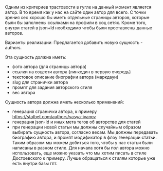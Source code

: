 Одним из критериев трастовости в гугле на данный момент является автор. В то время как у нас на сайте один автор для всего. С точки зрения сео хорошо бы иметь отдельные страницы авторов, которые были бы заполнены ссылками на профили в соц сетях. Кроме того, внутри статей в json+ld необходимо чтобы были проставлены данные авторов.

Варианты реализации:
Предлагается добавить новую сущность - authors.

Эта сущность должна иметь:
- фото автора (для страницы автора)
- ссылки на соцсети автора (линкедин в первую очередь)
- текстовое описание биографии автора (маркдаун)
- slug для странички автора
- промпт для задания авторского стиля
- вес автора

Сущность автора должна иметь несколько применений:
- генерация странички автора, к примеру https://statbet.com/authors/vasya-ivanov
- генерация json-ld и иных мета тегов об авторстве для статей
- при генерации новой статьи мы должны случайным образом выбирать сущность автора, согласно весам. Мы должны передавать биографию автора, и промпт модификатор в флоу генерации статьи. Таким образом мы можем добиться того, чтобы у нас статьи были написаны в разном стиле. Для начала хотя бы пол автора можно использовать, еще можно указать что мы хотим писать в стиле Достоевского к примеру. Лучше обращаться к стилям которые уже есть внутри базы гпт.
